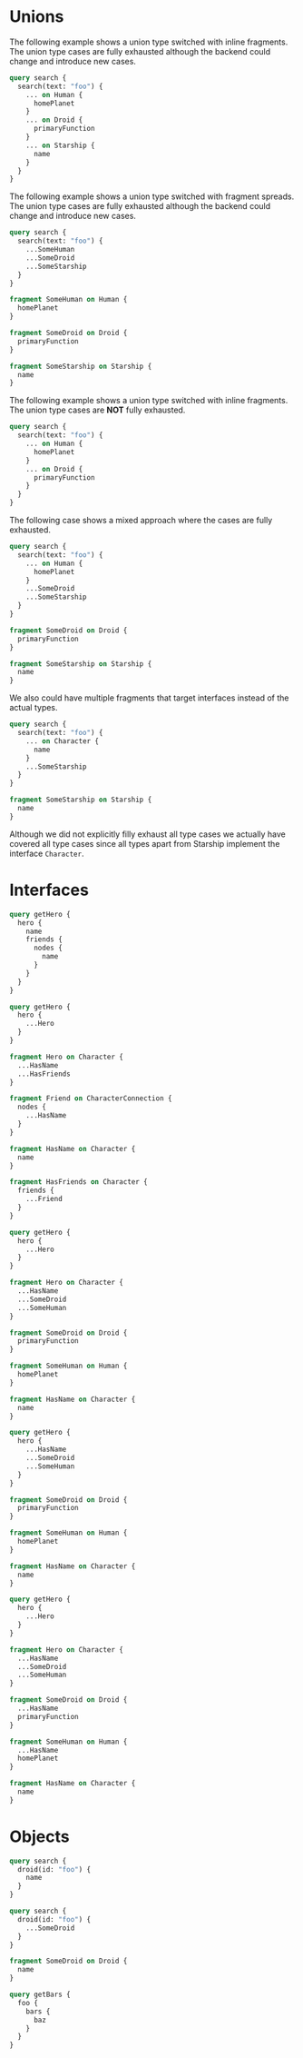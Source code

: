 # Unions

The following example shows a union type switched with inline fragments. The union type cases are fully exhausted although the backend could change and introduce new cases.

```graphql
query search {
  search(text: "foo") {
    ... on Human {
      homePlanet
    }
    ... on Droid {
      primaryFunction
    }
    ... on Starship {
      name
    }
  }
}
```

The following example shows a union type switched with fragment spreads. The union type cases are fully exhausted although the backend could change and introduce new cases.

```graphql
query search {
  search(text: "foo") {
    ...SomeHuman
    ...SomeDroid
    ...SomeStarship
  }
}

fragment SomeHuman on Human {
  homePlanet
}

fragment SomeDroid on Droid {
  primaryFunction
}

fragment SomeStarship on Starship {
  name
}
```

The following example shows a union type switched with inline fragments. The union type cases are **NOT** fully exhausted.

```graphql
query search {
  search(text: "foo") {
    ... on Human {
      homePlanet
    }
    ... on Droid {
      primaryFunction
    }
  }
}
```

The following case shows a mixed approach where the cases are fully exhausted.

```graphql
query search {
  search(text: "foo") {
    ... on Human {
      homePlanet
    }
    ...SomeDroid
    ...SomeStarship
  }
}

fragment SomeDroid on Droid {
  primaryFunction
}

fragment SomeStarship on Starship {
  name
}
```

We also could have multiple fragments that target interfaces instead of the actual types.

```graphql
query search {
  search(text: "foo") {
    ... on Character {
      name
    }
    ...SomeStarship
  }
}

fragment SomeStarship on Starship {
  name
}
```

Although we did not explicitly filly exhaust all type cases we actually have covered all type cases since all types apart from Starship implement the interface `Character`.

# Interfaces

```graphql
query getHero {
  hero {
    name
    friends {
      nodes {
        name
      }
    }
  }
}
```

```graphql
query getHero {
  hero {
    ...Hero
  }
}

fragment Hero on Character {
  ...HasName
  ...HasFriends
}

fragment Friend on CharacterConnection {
  nodes {
    ...HasName
  }
}

fragment HasName on Character {
  name
}

fragment HasFriends on Character {
  friends {
    ...Friend
  }
}
```

```graphql
query getHero {
  hero {
    ...Hero
  }
}

fragment Hero on Character {
  ...HasName
  ...SomeDroid
  ...SomeHuman
}

fragment SomeDroid on Droid {
  primaryFunction
}

fragment SomeHuman on Human {
  homePlanet
}

fragment HasName on Character {
  name
}
```

```graphql
query getHero {
  hero {
    ...HasName
    ...SomeDroid
    ...SomeHuman
  }
}

fragment SomeDroid on Droid {
  primaryFunction
}

fragment SomeHuman on Human {
  homePlanet
}

fragment HasName on Character {
  name
}
```

```graphql
query getHero {
  hero {
    ...Hero
  }
}

fragment Hero on Character {
  ...HasName
  ...SomeDroid
  ...SomeHuman
}

fragment SomeDroid on Droid {
  ...HasName
  primaryFunction
}

fragment SomeHuman on Human {
  ...HasName
  homePlanet
}

fragment HasName on Character {
  name
}
```

# Objects

```graphql
query search {
  droid(id: "foo") {
    name
  }
}
```

```graphql
query search {
  droid(id: "foo") {
    ...SomeDroid
  }
}

fragment SomeDroid on Droid {
  name
}
```

```graphql
query getBars {
  foo {
    bars {
      baz
    }
  }
}
```
